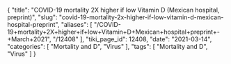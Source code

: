 {
    "title": "COVID-19 mortality 2X higher if low Vitamin D (Mexican hospital, preprint)",
    "slug": "covid-19-mortality-2x-higher-if-low-vitamin-d-mexican-hospital-preprint",
    "aliases": [
        "/COVID-19+mortality+2X+higher+if+low+Vitamin+D+Mexican+hospital+preprint+-+March+2021",
        "/12408"
    ],
    "tiki_page_id": 12408,
    "date": "2021-03-14",
    "categories": [
        "Mortality and D",
        "Virus"
    ],
    "tags": [
        "Mortality and D",
        "Virus"
    ]
}